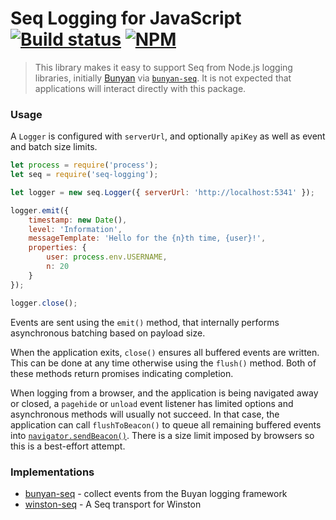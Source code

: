 # Seq Logging for JavaScript [![Build status](https://ci.appveyor.com/api/projects/status/j579f7e7dpdo91u7?svg=true)](https://ci.appveyor.com/project/datalust/seq-logging) [![NPM](https://img.shields.io/npm/v/seq-logging.svg)](https://www.npmjs.com/package/seq-logging)

> This library makes it easy to support Seq from Node.js logging libraries, initially [Bunyan](https://github.com/trentm/node-bunyan) via [`bunyan-seq`](https://github.com/continuousit/bunyan-seq). It is not expected that applications will interact directly with this package.

### Usage

A `Logger` is configured with `serverUrl`, and optionally `apiKey` as well as event and batch size limits.

```js
let process = require('process');
let seq = require('seq-logging');

let logger = new seq.Logger({ serverUrl: 'http://localhost:5341' });

logger.emit({
    timestamp: new Date(),
    level: 'Information',
    messageTemplate: 'Hello for the {n}th time, {user}!',
    properties: {
        user: process.env.USERNAME,
        n: 20
    }
});

logger.close();
```

Events are sent using the `emit()` method, that internally performs asynchronous batching based on payload size.

When the application exits, `close()` ensures all buffered events are written. This can be done at any time otherwise using the `flush()` method. Both of these methods return promises indicating completion.

When logging from a browser, and the application is being navigated away or closed, a `pagehide` or `unload` event listener has limited options and asynchronous methods will usually not succeed.  In that case, the application can call `flushToBeacon()` to queue all remaining buffered events into [`navigator.sendBeacon()`](https://developer.mozilla.org/docs/Web/API/Navigator/sendBeacon).  There is a size limit imposed by browsers so this is a best-effort attempt.

### Implementations

 * [bunyan-seq](https://github.com/continuousit/bunyan-seq) - collect events from the Buyan logging framework
 * [winston-seq](https://github.com/SuperPaintman/winston-seq) - A Seq transport for Winston

